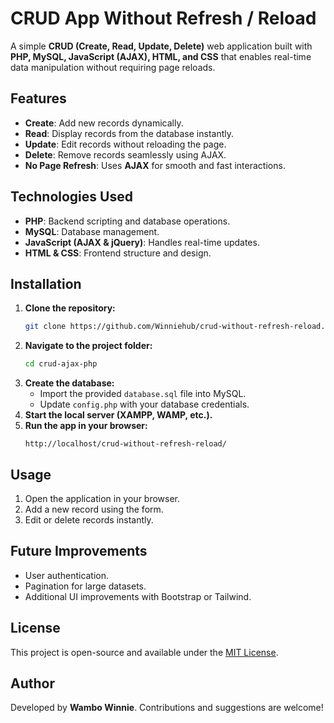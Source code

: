 # CRUD App Without Refresh / Reload

A simple **CRUD (Create, Read, Update, Delete)** web application built with **PHP, MySQL, JavaScript (AJAX), HTML, and CSS** that enables real-time data manipulation without requiring page reloads.

## Features
- **Create**: Add new records dynamically.
- **Read**: Display records from the database instantly.
- **Update**: Edit records without reloading the page.
- **Delete**: Remove records seamlessly using AJAX.
- **No Page Refresh**: Uses **AJAX** for smooth and fast interactions.

## Technologies Used
- **PHP**: Backend scripting and database operations.
- **MySQL**: Database management.
- **JavaScript (AJAX & jQuery)**: Handles real-time updates.
- **HTML & CSS**: Frontend structure and design.

## Installation
1. **Clone the repository:**
   ```bash
   git clone https://github.com/Winniehub/crud-without-refresh-reload.git
   ```
2. **Navigate to the project folder:**
   ```bash
   cd crud-ajax-php
   ```
3. **Create the database:**
   - Import the provided `database.sql` file into MySQL.
   - Update `config.php` with your database credentials.
4. **Start the local server (XAMPP, WAMP, etc.).**
5. **Run the app in your browser:**
   ```
   http://localhost/crud-without-refresh-reload/
   ```

## Usage
1. Open the application in your browser.
2. Add a new record using the form.
3. Edit or delete records instantly.

## Future Improvements
- User authentication.
- Pagination for large datasets.
- Additional UI improvements with Bootstrap or Tailwind.

## License
This project is open-source and available under the [MIT License](LICENSE).

## Author
Developed by **Wambo Winnie**. Contributions and suggestions are welcome!

